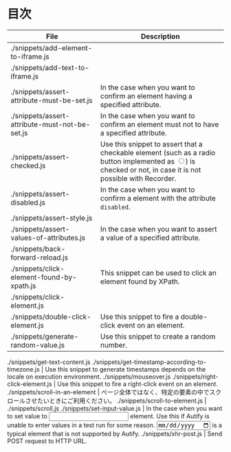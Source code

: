 # 目次

File | Description
---|---
./snippets/add-element-to-iframe.js |
./snippets/add-text-to-iframe.js |
./snippets/assert-attribute-must-be-set.js | In the case when you want to confirm an element having a specified attribute.
./snippets/assert-attribute-must-not-be-set.js | In the case when you want to confirm an element must not to have a specified attribute.
./snippets/assert-checked.js | Use this snippet to assert that a checkable element (such as a radio button implemented as <input type="radio">) is checked or not, in case it is not possible with Recorder.
./snippets/assert-disabled.js |  In the case when you want to confirm a element with the attribute `disabled`.
./snippets/assert-style.js |
./snippets/assert-values-of-attributes.js | In the case when you want to assert a value of a specified attribute.
./snippets/back-forward-reload.js |
./snippets/click-element-found-by-xpath.js | This snippet can be used to click an element found by XPath.
./snippets/click-element.js |
./snippets/double-click-element.js | Use this snippet to fire a double-click event on an element.
./snippets/generate-random-value.js | Use this snippet to create a random number.
./snippets/get-text-content.js
./snippets/get-timestamp-according-to-timezone.js | Use this snippet to generate timestamps depends on the locale on execution environment.
./snippets/mouseover.js
./snippets/right-click-element.js | Use this snippet to fire a right-click event on an element.
./snippets/scroll-in-an-element | ページ全体ではなく、特定の要素の中でスクロールさせたいときにご利用ください。
./snippets/scroll-to-element.js |
./snippets/scroll.js
./snippets/set-input-value.js | In the case when you want to set value to <input> element. Use this if Autify is unable to enter values in a test run for some reason. <input type="date"> is a typical element that is not supported by Autify.
./snippets/xhr-post.js | Send POST request to HTTP URL.
